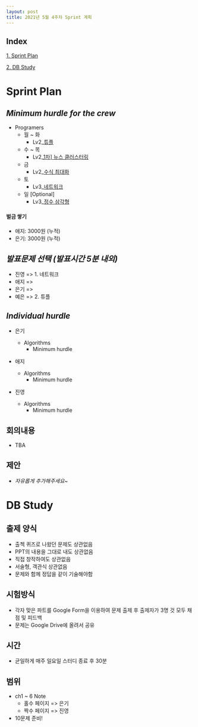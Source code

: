```yaml
---
layout: post
title: 2021년 5월 4주차 Sprint 계획
---
```


## Index

[1. Sprint Plan](#Sprint-Plan)

[2. DB Study](#DB-Study)

# Sprint Plan

## _Minimum hurdle for the crew_

- Programers
  - 월 ~ 화
    - Lv2\_[튜플](https://programmers.co.kr/learn/courses/30/lessons/64065)
  - 수 ~ 목
    - Lv2\_[1차\] 뉴스 클러스터링](https://programmers.co.kr/learn/courses/30/lessons/17677)
  - 금
    - Lv2\_[수식 최대화](https://programmers.co.kr/learn/courses/30/lessons/67257)
  - 토
    - Lv3\_[네트워크](https://programmers.co.kr/learn/courses/30/lessons/43162)
  - 일 [Optional]
    - Lv3\_[정수 삼각형](https://programmers.co.kr/learn/courses/30/lessons/43105)

#### 벌금 쌓기

- 애지: 3000원 (누적)
- 은기: 3000원 (누적)

## _발표문제 선택 (발표시간 5분 내외)_

- 진영 => 1. 네트워크
- 애지 => 
- 은기 =>
- 예은 => 2. 튜플

## _Individual hurdle_

- 은기

  - Algorithms
    - Minimum hurdle

- 애지

  - Algorithms
    - Minimum hurdle

- 진영

  - Algorithms
    - Minimum hurdle

## 회의내용

- TBA

## 제안

- _자유롭게 추가해주세요~_

# DB Study

## 출제 양식

- 출첵 퀴즈로 나왔던 문제도 상관없음
- PPT의 내용을 그대로 내도 상관없음
- 직접 창작하여도 상관없음
- 서술형, 객관식 상관없음
- 문제와 함께 정답을 같이 기술해야함

## 시험방식

- 각자 맞은 파트를 Google Form을 이용하여 문제 출제 후 출제자가 3명 것 모두 채점 및 피드백
- 문제는 Google Drive에 올려서 공유

## 시간

- 균일하게 매주 일요일 스터디 종료 후 30분

## 범위

- ch1 ~ 6 Note
  - 홀수 페이지 => 은기
  - 짝수 페이지 => 진영
- 10문제 준비!
